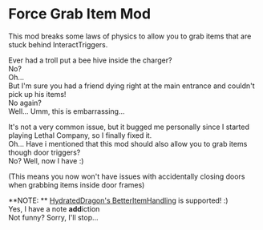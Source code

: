 # Force Grab Item Mod<br>

This mod breaks some laws of physics to allow you to grab items that are stuck behind InteractTriggers.<br>

Ever had a troll put a bee hive inside the charger?<br>
No?<br>
Oh...<br>
But I'm sure you had a friend dying right at the main entrance and couldn't pick up his items!<br>
No again?<br>
Well... Umm, this is embarrassing...<br>

It's not a very common issue, but it bugged me personally since I started playing Lethal Company, so I finally fixed  it.<br>
Oh... Have i mentioned that this mod should also allow you to grab items though door triggers?<br>
No? Well, now I have :)<br>

(This means you now won't have issues with accidentally closing doors when grabbing items inside door frames)<br>

**NOTE:
** [HydratedDragon's BetterItemHandling](https://thunderstore.io/c/lethal-company/p/HydratedDragon/BetterItemHandling/)
is supported! :)<br>
Yes, I have a note **add**iction<br>
Not funny? Sorry, I'll stop...<br>